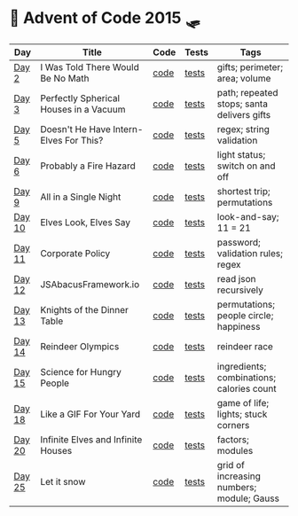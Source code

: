 # 🦌 Advent of Code 2015 🛷

| Day  | Title | Code | Tests | Tags |
| ---- | ----- | ---- | ----- | ---- |
| [Day 2](https://adventofcode.com/2015/day/2)   | I Was Told There Would Be No Math        | [code](day02/Day2.kt)  | [tests](../../../test/kotlin/aoc2015/day02/Day2KtTest.kt)  | gifts; perimeter; area; volume             |
| [Day 3](https://adventofcode.com/2015/day/3)   | Perfectly Spherical Houses in a Vacuum   | [code](day03/Day3.kt)  | [tests](../../../test/kotlin/aoc2015/day03/Day3KtTest.kt)  | path; repeated stops; santa delivers gifts |
| [Day 5](https://adventofcode.com/2015/day/5)   | Doesn't He Have Intern-Elves For This?   | [code](day05/Day5.kt)  | [tests](../../../test/kotlin/aoc2015/day05/Day5KtTest.kt)  | regex; string validation                   |
| [Day 6](https://adventofcode.com/2015/day/6)   | Probably a Fire Hazard                   | [code](day06/Day6.kt)  | [tests](../../../test/kotlin/aoc2015/day06/Day6KtTest.kt)  | light status; switch on and off            |
| [Day 9](https://adventofcode.com/2015/day/9)   | All in a Single Night                    | [code](day09/Day9.kt)  | [tests](../../../test/kotlin/aoc2015/day09/Day9KtTest.kt)  | shortest trip; permutations                |
| [Day 10](https://adventofcode.com/2015/day/10) | Elves Look, Elves Say                    | [code](day10/Day10.kt) | [tests](../../../test/kotlin/aoc2015/day10/Day10KtTest.kt) | look-and-say; 11 = 21                      |
| [Day 11](https://adventofcode.com/2015/day/11) | Corporate Policy                         | [code](day11/Day11.kt) | [tests](../../../test/kotlin/aoc2015/day11/Day11KtTest.kt) | password; validation rules; regex          |
| [Day 12](https://adventofcode.com/2015/day/12) | JSAbacusFramework.io                     | [code](day12/Day12.kt) | [tests](../../../test/kotlin/aoc2015/day12/Day12KtTest.kt) | read json recursively                      |
| [Day 13](https://adventofcode.com/2015/day/13) | Knights of the Dinner Table              | [code](day13/Day13.kt) | [tests](../../../test/kotlin/aoc2015/day13/Day13KtTest.kt) | permutations; people circle; happiness     |
| [Day 14](https://adventofcode.com/2015/day/14) | Reindeer Olympics                        | [code](day14/Day14.kt) | [tests](../../../test/kotlin/aoc2015/day14/Day14KtTest.kt) | reindeer race                              |
| [Day 15](https://adventofcode.com/2015/day/15) | Science for Hungry People                | [code](day15/Day15.kt) | [tests](../../../test/kotlin/aoc2015/day15/Day15KtTest.kt) | ingredients; combinations; calories count  |
| [Day 18](https://adventofcode.com/2015/day/18) | Like a GIF For Your Yard                 | [code](day18/Day18.kt) | [tests](../../../test/kotlin/aoc2015/day18/Day18KtTest.kt) | game of life; lights; stuck corners        |
| [Day 20](https://adventofcode.com/2015/day/20) | Infinite Elves and Infinite Houses       | [code](day20/Day20.kt) | [tests](../../../test/kotlin/aoc2015/day20/Day20KtTest.kt) | factors; modules                           |
| [Day 25](https://adventofcode.com/2015/day/25) | Let it snow                              | [code](day25/Day25.kt) | [tests](../../../test/kotlin/aoc2015/day25/Day25KtTest.kt) | grid of increasing numbers; module; Gauss  |
